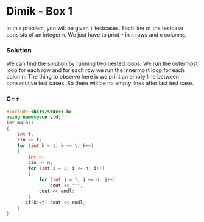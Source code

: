 # Dimik - Box 1

In this problem, you will be given `T` testcases. Each line of the testcase consists of an integer `n`. We just have to print `*` in `n` rows and `n` columns.

### Solution
We can find the solution by running two nested loops. We run the outermost loop for each row and for each row we run the innermost loop for each column. The thing to observe here is we print an empty line between consecutive test cases. So there will be no empty lines after last test case.

### C++
```cpp
#include <bits/stdc++.h>
using namespace std;
int main()
{
    int t;
    cin >> t;
    for (int k = 1; k <= t; k++)
    {
        int n;
        cin >> n;
        for (int i = 1; i <= n; i++)
        {
            for (int j = 1; j <= n; j++)
                cout << "*";
            cout << endl;
        }
       if(k!=t) cout << endl;
    }
}
```
